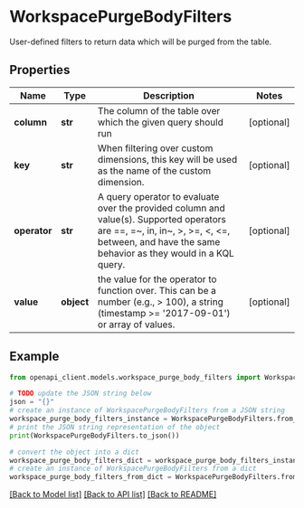 # WorkspacePurgeBodyFilters

User-defined filters to return data which will be purged from the table.

## Properties

Name | Type | Description | Notes
------------ | ------------- | ------------- | -------------
**column** | **str** | The column of the table over which the given query should run | [optional] 
**key** | **str** | When filtering over custom dimensions, this key will be used as the name of the custom dimension. | [optional] 
**operator** | **str** | A query operator to evaluate over the provided column and value(s). Supported operators are &#x3D;&#x3D;, &#x3D;~, in, in~, &gt;, &gt;&#x3D;, &lt;, &lt;&#x3D;, between, and have the same behavior as they would in a KQL query. | [optional] 
**value** | **object** | the value for the operator to function over. This can be a number (e.g., &gt; 100), a string (timestamp &gt;&#x3D; &#39;2017-09-01&#39;) or array of values. | [optional] 

## Example

```python
from openapi_client.models.workspace_purge_body_filters import WorkspacePurgeBodyFilters

# TODO update the JSON string below
json = "{}"
# create an instance of WorkspacePurgeBodyFilters from a JSON string
workspace_purge_body_filters_instance = WorkspacePurgeBodyFilters.from_json(json)
# print the JSON string representation of the object
print(WorkspacePurgeBodyFilters.to_json())

# convert the object into a dict
workspace_purge_body_filters_dict = workspace_purge_body_filters_instance.to_dict()
# create an instance of WorkspacePurgeBodyFilters from a dict
workspace_purge_body_filters_from_dict = WorkspacePurgeBodyFilters.from_dict(workspace_purge_body_filters_dict)
```
[[Back to Model list]](../README.md#documentation-for-models) [[Back to API list]](../README.md#documentation-for-api-endpoints) [[Back to README]](../README.md)


